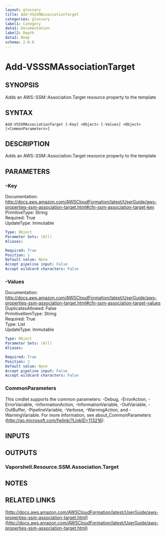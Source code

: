```yaml
---
layout: glossary
title: Add-VSSSMAssociationTarget
categories: glossary
label1: Category
data1: Documentation
label2: Depth
data2: Deep
schema: 2.0.0
---
```


# Add-VSSSMAssociationTarget

## SYNOPSIS
Adds an AWS::SSM::Association.Target resource property to the template

## SYNTAX

```
Add-VSSSMAssociationTarget [-Key] <Object> [-Values] <Object> [<CommonParameters>]
```

## DESCRIPTION
Adds an AWS::SSM::Association.Target resource property to the template

## PARAMETERS

### -Key
Documentation: http://docs.aws.amazon.com/AWSCloudFormation/latest/UserGuide/aws-properties-ssm-association-target.html#cfn-ssm-association-target-key    
PrimitiveType: String    
Required: True    
UpdateType: Immutable

```yaml
Type: Object
Parameter Sets: (All)
Aliases:

Required: True
Position: 1
Default value: None
Accept pipeline input: False
Accept wildcard characters: False
```

### -Values
Documentation: http://docs.aws.amazon.com/AWSCloudFormation/latest/UserGuide/aws-properties-ssm-association-target.html#cfn-ssm-association-target-values    
DuplicatesAllowed: False    
PrimitiveItemType: String    
Required: True    
Type: List    
UpdateType: Immutable

```yaml
Type: Object
Parameter Sets: (All)
Aliases:

Required: True
Position: 2
Default value: None
Accept pipeline input: False
Accept wildcard characters: False
```

### CommonParameters
This cmdlet supports the common parameters: -Debug, -ErrorAction, -ErrorVariable, -InformationAction, -InformationVariable, -OutVariable, -OutBuffer, -PipelineVariable, -Verbose, -WarningAction, and -WarningVariable.
For more information, see about_CommonParameters (http://go.microsoft.com/fwlink/?LinkID=113216).

## INPUTS

## OUTPUTS

### Vaporshell.Resource.SSM.Association.Target

## NOTES

## RELATED LINKS

[http://docs.aws.amazon.com/AWSCloudFormation/latest/UserGuide/aws-properties-ssm-association-target.html](http://docs.aws.amazon.com/AWSCloudFormation/latest/UserGuide/aws-properties-ssm-association-target.html)

